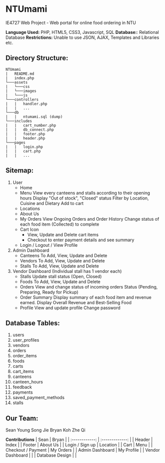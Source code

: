 # NTUmami

IE4727 Web Project - Web portal for online food ordering in NTU

**Language Used:** PHP, HTML5, CSS3, Javascript, SQL
**Database:**: Relational Database
**Restrictions:** Unable to use JSON, AJAX, Templates and Libraries etc.

## **Directory Structure:**

```
NTUmami
|   README.md
|   index.php
└───assets
|   └───css
|   └───images
|   └───js
└───controllers
|   |   handler.php
|   |   ...
└───db
|   |   ntumami.sql (dump)
└───includes
|   |   cart_number.php
|   |   db_connect.php
|   |   footer.php
|   |   header.php
└───pages
|   |   login.php
|   |   cart.php
|   |   ...
```

## **Sitemap:**

1. User
   - Home
   - Menu
     View every canteens and stalls according to their opening hours
     Display "Out of stock", "Closed" status
     Filter by Location, Cuisine and Dietary
     Add to cart
   - Locations
   - About Us
   - My Orders
     View Ongoing Orders and Order History
     Change status of each food item (Collected) to complete
   - Cart Icon
     - View, Update and Delete cart items
     - Checkout to enter payment details and see summary
   - Login / Logout / View Profile
2. Admin Dashboard
   - Canteens
     To Add, View, Update and Delete
   - Vendors
     To Add, View, Update and Delete
   - Stalls
     To Add, View, Update and Delete
3. Vendor Dashboard (Individual stall has 1 vendor each)
   - Stalls
     Update stall status (Open, Closed)
   - Foods
     To Add, View, Update and Delete
   - Orders
     View and change status of incoming orders
     Status (Pending, Preparing, Ready for Pickup)
   - Order Summary
     Display summary of each food item and revenue earned.
     Display Overall Revenue and Best-Selling Food
   - Profile
     View and update profile
     Change password

## **Database Tables:**

1. users
2. user_profiles
3. vendors
4. orders
5. order_items
6. foods
7. carts
8. cart_items
9. canteens
10. canteen_hours
11. feedback
12. payments
13. saved_payment_methods
14. stalls

## **Our Team:**

Sean Young Song Jie
Bryan Koh Zhe Qi

**Contributions**
| Sean | Bryan |
| :------------: | :-------------: |
| Header | Index |
| Footer | About Us |
| Login / Sign up | Location |
| Cart | Menu |
| Checkout / Payment | My Orders |
| Admin Dashboard | My Profile |
| Vendor Dashboard | |
| Database Design | |
